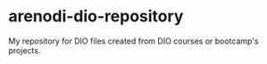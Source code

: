 # arenodi-dio-repository
My repository for DIO files created from DIO courses or bootcamp's projects.

